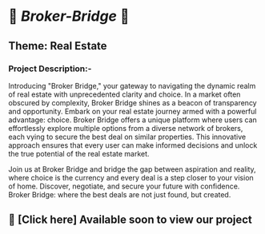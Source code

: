 # :beginner: ***Broker-Bridge*** :beginner:

## Theme: Real Estate ##

### Project Description:- ###

Introducing "Broker Bridge," your gateway to navigating the dynamic realm of real estate with unprecedented clarity and choice. In a market often obscured by complexity, Broker Bridge shines as a beacon of transparency and opportunity. Embark on your real estate journey armed with a powerful advantage: choice. Broker Bridge offers a unique platform where users can effortlessly explore multiple options from a diverse network of brokers, each vying to secure the best deal on similar properties. This innovative approach ensures that every user can make informed decisions and unlock the true potential of the real estate market.

Join us at Broker Bridge and bridge the gap between aspiration and reality, where choice is the currency and every deal is a step closer to your vision of home. Discover, negotiate, and secure your future with confidence. Broker Bridge: where the best deals are not just found, but created.

## :maple_leaf: [Click here] Available soon to view our project

